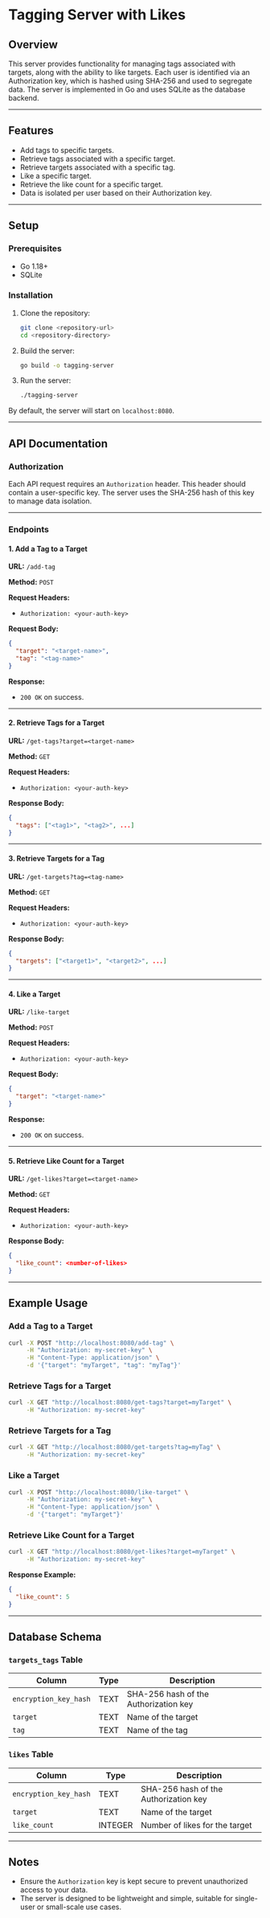 # Tagging Server with Likes

## Overview
This server provides functionality for managing tags associated with targets, along with the ability to like targets. Each user is identified via an Authorization key, which is hashed using SHA-256 and used to segregate data. The server is implemented in Go and uses SQLite as the database backend.

---

## Features
- Add tags to specific targets.
- Retrieve tags associated with a specific target.
- Retrieve targets associated with a specific tag.
- Like a specific target.
- Retrieve the like count for a specific target.
- Data is isolated per user based on their Authorization key.

---

## Setup

### Prerequisites
- Go 1.18+
- SQLite

### Installation
1. Clone the repository:
   ```bash
   git clone <repository-url>
   cd <repository-directory>
   ```
2. Build the server:
   ```bash
   go build -o tagging-server
   ```
3. Run the server:
   ```bash
   ./tagging-server
   ```

By default, the server will start on `localhost:8080`.

---

## API Documentation

### Authorization
Each API request requires an `Authorization` header. This header should contain a user-specific key. The server uses the SHA-256 hash of this key to manage data isolation.

---

### Endpoints

#### 1. Add a Tag to a Target
**URL:** `/add-tag`

**Method:** `POST`

**Request Headers:**
- `Authorization: <your-auth-key>`

**Request Body:**
```json
{
  "target": "<target-name>",
  "tag": "<tag-name>"
}
```

**Response:**
- `200 OK` on success.

---

#### 2. Retrieve Tags for a Target
**URL:** `/get-tags?target=<target-name>`

**Method:** `GET`

**Request Headers:**
- `Authorization: <your-auth-key>`

**Response Body:**
```json
{
  "tags": ["<tag1>", "<tag2>", ...]
}
```

---

#### 3. Retrieve Targets for a Tag
**URL:** `/get-targets?tag=<tag-name>`

**Method:** `GET`

**Request Headers:**
- `Authorization: <your-auth-key>`

**Response Body:**
```json
{
  "targets": ["<target1>", "<target2>", ...]
}
```

---

#### 4. Like a Target
**URL:** `/like-target`

**Method:** `POST`

**Request Headers:**
- `Authorization: <your-auth-key>`

**Request Body:**
```json
{
  "target": "<target-name>"
}
```

**Response:**
- `200 OK` on success.

---

#### 5. Retrieve Like Count for a Target
**URL:** `/get-likes?target=<target-name>`

**Method:** `GET`

**Request Headers:**
- `Authorization: <your-auth-key>`

**Response Body:**
```json
{
  "like_count": <number-of-likes>
}
```

---

## Example Usage

### Add a Tag to a Target
```bash
curl -X POST "http://localhost:8080/add-tag" \
     -H "Authorization: my-secret-key" \
     -H "Content-Type: application/json" \
     -d '{"target": "myTarget", "tag": "myTag"}'
```

### Retrieve Tags for a Target
```bash
curl -X GET "http://localhost:8080/get-tags?target=myTarget" \
     -H "Authorization: my-secret-key"
```

### Retrieve Targets for a Tag
```bash
curl -X GET "http://localhost:8080/get-targets?tag=myTag" \
     -H "Authorization: my-secret-key"
```

### Like a Target
```bash
curl -X POST "http://localhost:8080/like-target" \
     -H "Authorization: my-secret-key" \
     -H "Content-Type: application/json" \
     -d '{"target": "myTarget"}'
```

### Retrieve Like Count for a Target
```bash
curl -X GET "http://localhost:8080/get-likes?target=myTarget" \
     -H "Authorization: my-secret-key"
```

**Response Example:**
```json
{
  "like_count": 5
}
```

---

## Database Schema

### `targets_tags` Table
| Column              | Type    | Description                                     |
|---------------------|---------|-------------------------------------------------|
| `encryption_key_hash` | TEXT    | SHA-256 hash of the Authorization key           |
| `target`            | TEXT    | Name of the target                              |
| `tag`               | TEXT    | Name of the tag                                 |

### `likes` Table
| Column              | Type    | Description                                     |
|---------------------|---------|-------------------------------------------------|
| `encryption_key_hash` | TEXT    | SHA-256 hash of the Authorization key           |
| `target`            | TEXT    | Name of the target                              |
| `like_count`        | INTEGER | Number of likes for the target                 |

---

## Notes
- Ensure the `Authorization` key is kept secure to prevent unauthorized access to your data.
- The server is designed to be lightweight and simple, suitable for single-user or small-scale use cases.


